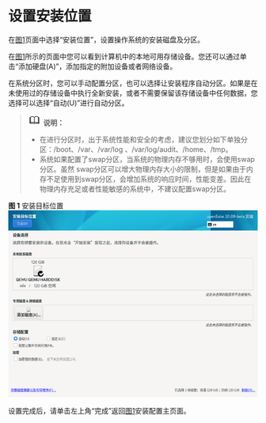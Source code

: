 # 设置安装位置<a name="ZH-CN_TOPIC_0187280603"></a>

在[图1](进入安装界面.md#zh-cn_topic_0186390094_zh-cn_topic_0122145883_fig5969171592212)页面中选择“安装位置”，设置操作系统的安装磁盘及分区。

在[图1](#zh-cn_topic_0186390262_zh-cn_topic_0122145780_fig1279114364236)所示的页面中您可以看到计算机中的本地可用存储设备。您还可以通过单击“添加硬盘\(A\)”，添加指定的附加设备或者网络设备。

在系统分区时，您可以手动配置分区，也可以选择让安装程序自动分区。如果是在未使用过的存储设备中执行全新安装，或者不需要保留该存储设备中任何数据，您选择可以选择“自动\(U\)”进行自动分区。

>![](public_sys-resources/icon-note.gif) **说明：**   
>-   在进行分区时，出于系统性能和安全的考虑，建议您划分如下单独分区：/boot、/var、/var/log 、/var/log/audit、/home、/tmp。  
>-   系统如果配置了swap分区，当系统的物理内存不够用时，会使用swap分区。虽然 swap分区可以增大物理内存大小的限制，但是如果由于内存不足使用到swap分区，会增加系统的响应时间，性能变差。因此在物理内存充足或者性能敏感的系统中，不建议配置swap分区。  

**图 1**  安装目标位置<a name="zh-cn_topic_0186390262_zh-cn_topic_0122145780_fig1279114364236"></a>  
![](figures/安装目标位置.png "安装目标位置")

设置完成后，请单击左上角“完成”返回[图1](进入安装界面.md#zh-cn_topic_0186390094_zh-cn_topic_0122145883_fig5969171592212)安装配置主页面。

